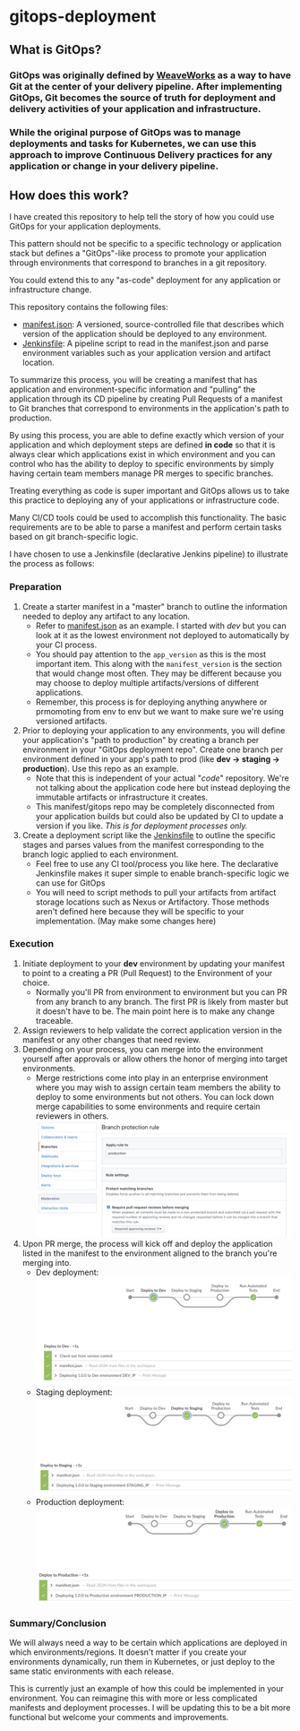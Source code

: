 # gitops-deployment
## What is GitOps?
### GitOps was originally defined by [WeaveWorks](https://www.weave.works/technologies/gitops/) as a way to have Git at the center of your delivery pipeline. After implementing GitOps, Git becomes the source of truth for deployment and delivery activities of your application and infrastructure.
### While the original purpose of GitOps was to manage deployments and tasks for Kubernetes, we can use this approach to improve Continuous Delivery practices for any application or change in your delivery pipeline.

## How does this work?
I have created this repository to help tell the story of how you could use GitOps for your application deployments.

This pattern should not be specific to a specific technology or application stack but defines a "GitOps"-like process to promote your application through environments that correspond to branches in a git repository.

You could extend this to any "as-code" deployment for any application or infrastructure change.

This repository contains the following files:
* [manifest.json](manifest.json): A versioned, source-controlled file that describes which version of the application should be deployed to any environment.
* [Jenkinsfile](Jenkinsfile): A pipeline script to read in the manifest.json and parse environment variables such as your application version and artifact location. 

To summarize this process, you will be creating a manifest that has application and environment-specific information and "pulling" the application through its CD pipeline by creating Pull Requests of a manifest to Git branches that correspond to environments in the application's path to production.

By using this process, you are able to define exactly which version of your application and which deployment steps are defined **in code** so that it is always clear which applications exist in which environment and you can control who has the ability to deploy to specific environments by simply having certain team members manage PR merges to specific branches. 

Treating everything as code is super important and GitOps allows us to take this practice to deploying any of your applications or infrastructure code.

Many CI/CD tools could be used to accomplish this functionality.  The basic requirements are to be able to parse a manifest and perform certain tasks based on git branch-specific logic.

I have chosen to use a Jenkinsfile (declarative Jenkins pipeline) to illustrate the process as follows:
### Preparation
1. Create a starter manifest in a "master" branch to outline the information needed to deploy any artifact to any location.
   * Refer to [manifest.json](manifest.json) as an example. I started with *dev* but you can look at it as the lowest environment not deployed to automatically by your CI process.
   * You should pay attention to the `app_version` as this is the most important item.  This along with the `manifest_version` is the section that would change most often.  They may be different because you may choose to deploy multiple artifacts/versions of different applications.
   * Remember, this process is for deploying anything anywhere or prmomoting from env to env but we want to make sure we're using versioned artifacts.
2. Prior to deploying your application to any environments, you will define your application's "path to production" by creating a branch per environment in your "GitOps deployment repo". Create one branch per environment defined in your app's path to prod (like **dev -> staging -> production**). Use this repo as an example.
    * Note that this is independent of your actual "_code_" repository. We're not talking about the application code here but instead deploying the immutable artifacts or infrastructure it creates.
    * This manifest/gitops repo may be completely disconnected from your application builds but could also be updated by CI to update a version if you like. *This is for deployment processes only.*
3. Create a deployment script like the [Jenkinsfile](Jenkinsfile) to outline the specific stages and parses values from the manifest corresponding to the branch logic applied to each environment.
   * Feel free to use any CI tool/process you like here. The declarative Jenkinsfile makes it super simple to enable branch-specific logic we can use for GitOps
   * You will need to script methods to pull your artifacts from artifact storage locations such as Nexus or Artifactory.  Those methods aren't defined here because they will be specific to your implementation. (May make some changes here)


### Execution
1. Initiate deployment to your **dev** environment by updating your manifest to point to a creating a PR (Pull Request) to the Environment of your choice.
    * Normally you'll PR from environment to environment but you can PR from any branch to any branch. The first PR is likely from master but it doesn't have to be. The main point here is to make any change traceable.
2. Assign reviewers to help validate the correct application version in the manifest or any other changes that need review.
3. Depending on your process, you can merge into the environment yourself after approvals or allow others the honor of merging into target environments.
    * Merge restrictions come into play in an enterprise environment where you may wish to assign certain team members the ability to deploy to some environments but not others. You can lock down merge capabilities to some environments and require certain reviewers in others. ![repo restrictions](/resources/branch_restrictions.png)
4. Upon PR merge, the process will kick off and deploy the application listed in the manifest to the environment aligned to the branch you're merging into. 
   * Dev deployment: ![dev deployment](/resources/dev_deploy.png) 
   * Staging deployment: ![staging deployment](/resources/staging_deploy.png)
   * Production deployment: ![production deployment](/resources/production_deploy.png) 

### Summary/Conclusion
We will always need a way to be certain which applications are deployed in which environments/regions.  It doesn't matter if you create your environments dynamically, run them in Kubernetes, or just deploy to the same static environments with each release. 

This is currently just an example of how this could be implemented in your environment.  You can reimagine this with more or less complicated manifests and deployment processes.  I will be updating this to be a bit more functional but welcome your comments and improvements.
